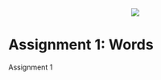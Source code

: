 <div align='center'>
  <a href='LICENSE'>
    <img src='https://img.shields.io/github/license/Ileriayo/markdown-badges?style=for-the-badge'>
  </a>
</div>

# Assignment 1: Words
Assignment 1

